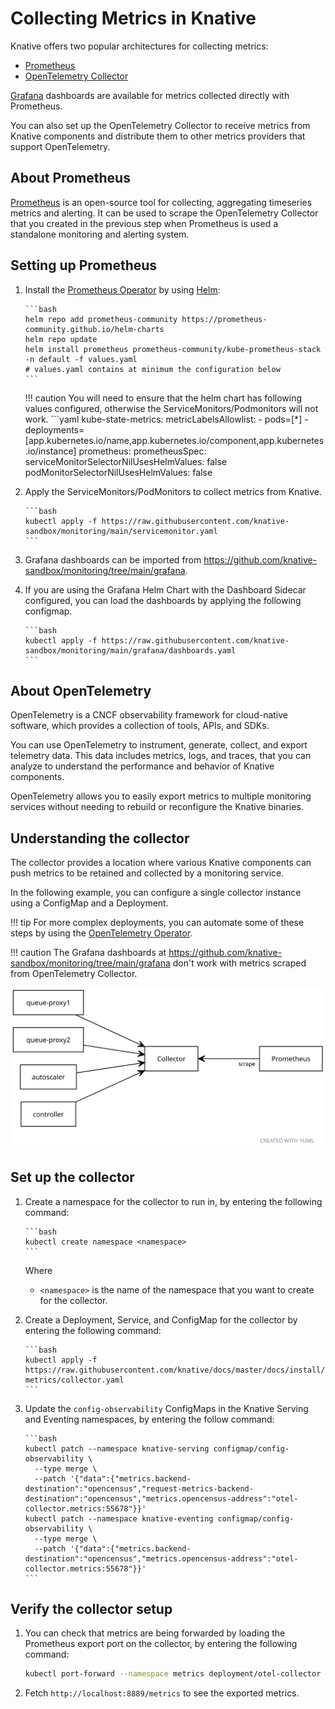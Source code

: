 # Collecting Metrics in Knative

Knative offers two popular architectures for collecting metrics:
- [Prometheus](https://prometheus.io/)
- [OpenTelemetry Collector](https://opentelemetry.io/docs/collector/)

[Grafana](https://grafana.com/oss/) dashboards are available for metrics collected directly with Prometheus.

You can also set up the OpenTelemetry Collector to receive metrics from Knative components and distribute them to other metrics providers that support OpenTelemetry.

## About Prometheus

[Prometheus](https://prometheus.io/) is an open-source tool for collecting,
aggregating timeseries metrics and alerting. It can be used to scrape the OpenTelemetry Collector that you created in the previous step when Prometheus is used a standalone monitoring and alerting system.

## Setting up Prometheus

1. Install the [Prometheus Operator](https://github.com/prometheus-operator/prometheus-operator/helm) by using [Helm](https://helm.sh/docs/intro/using_helm/):

       ```bash
       helm repo add prometheus-community https://prometheus-community.github.io/helm-charts
       helm repo update
       helm install prometheus prometheus-community/kube-prometheus-stack -n default -f values.yaml 
       # values.yaml contains at minimum the configuration below
       ```

    !!! caution
        You will need to ensure that the helm chart has following values configured, otherwise the ServiceMonitors/Podmonitors will not work.
         ```yaml
         kube-state-metrics:
           metricLabelsAllowlist:
             - pods=[*]
             - deployments=[app.kubernetes.io/name,app.kubernetes.io/component,app.kubernetes.io/instance]
           prometheus:
             prometheusSpec:
               serviceMonitorSelectorNilUsesHelmValues: false
               podMonitorSelectorNilUsesHelmValues: false
 
1. Apply the ServiceMonitors/PodMonitors to collect metrics from Knative.

       ```bash
       kubectl apply -f https://raw.githubusercontent.com/knative-sandbox/monitoring/main/servicemonitor.yaml
       ```
1. Grafana dashboards can be imported from https://github.com/knative-sandbox/monitoring/tree/main/grafana.
 
1. If you are using the Grafana Helm Chart with the Dashboard Sidecar configured, you can load the dashboards by applying the following configmap.

       ```bash
       kubectl apply -f https://raw.githubusercontent.com/knative-sandbox/monitoring/main/grafana/dashboards.yaml
       ```

## About OpenTelemetry

OpenTelemetry is a CNCF observability framework for cloud-native software, which provides a collection of tools, APIs, and SDKs.

You can use OpenTelemetry to instrument, generate, collect, and export telemetry data. This data includes metrics, logs, and traces, that you can analyze to understand the performance and behavior of Knative components.

OpenTelemetry allows you to easily export metrics to multiple monitoring services without needing to rebuild or reconfigure the Knative binaries.

## Understanding the collector

The collector provides a location where various Knative components can push metrics to be retained and collected by a monitoring service.

In the following example, you can configure a single collector instance using a ConfigMap and a Deployment.

!!! tip
    For more complex deployments, you can automate some of these steps by using the [OpenTelemetry Operator](https://github.com/open-telemetry/opentelemetry-operator).
    
!!! caution
    The Grafana dashboards at https://github.com/knative-sandbox/monitoring/tree/main/grafana don't work with metrics scraped from OpenTelemetry Collector.

![Diagram of components reporting to collector, which is scraped by Prometheus](system-diagram.svg)

<!-- yuml.me UML rendering of:
[queue-proxy1]->[Collector]
[queue-proxy2]->[Collector]
[autoscaler]->[Collector]
[controller]->[Collector]
[Collector]<-scrape[Prometheus]
-->

## Set up the collector

1. Create a namespace for the collector to run in, by entering the following command:

       ```bash
       kubectl create namespace <namespace>
       ```
    Where

    - `<namespace>` is the name of the namespace that you want to create for the collector.

1. Create a Deployment, Service, and ConfigMap for the collector by entering the following command:

       ```bash
       kubectl apply -f https://raw.githubusercontent.com/knative/docs/master/docs/install/collecting-metrics/collector.yaml
       ```

1. Update the `config-observability` ConfigMaps in the Knative Serving and
   Eventing namespaces, by entering the follow command:

       ```bash
       kubectl patch --namespace knative-serving configmap/config-observability \
         --type merge \
         --patch '{"data":{"metrics.backend-destination":"opencensus","request-metrics-backend-destination":"opencensus","metrics.opencensus-address":"otel-collector.metrics:55678"}}'
       kubectl patch --namespace knative-eventing configmap/config-observability \
         --type merge \
         --patch '{"data":{"metrics.backend-destination":"opencensus","metrics.opencensus-address":"otel-collector.metrics:55678"}}'
       ```

## Verify the collector setup

1. You can check that metrics are being forwarded by loading the Prometheus export port on the collector, by entering the following command:

    ```bash
    kubectl port-forward --namespace metrics deployment/otel-collector 8889
    ```

1. Fetch `http://localhost:8889/metrics` to see the exported metrics.

